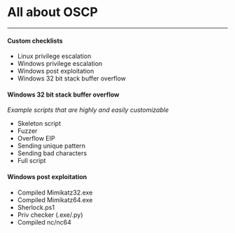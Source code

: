 # All about OSCP

----

#### Custom checklists

- Linux privilege escalation
- Windows privilege escalation
- Windows post exploitation
- Windows 32 bit stack buffer overflow

#### Windows 32 bit stack buffer overflow

*Example scripts that are highly and easily customizable*

- Skeleton script
- Fuzzer
- Overflow EIP
- Sending unique pattern
- Sending bad characters
- Full script

#### Windows post exploitation

- Compiled Mimikatz32.exe
- Compiled Mimikatz64.exe
- Sherlock.ps1
- Priv checker (.exe/.py)
- Compiled nc/nc64
